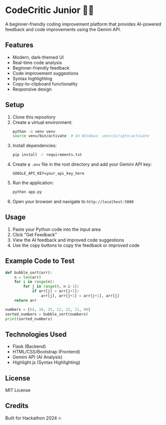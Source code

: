 # CodeCritic Junior 👨‍🏫

A beginner-friendly coding improvement platform that provides AI-powered feedback and code improvements using the Gemini API.

## Features

- Modern, dark-themed UI
- Real-time code analysis
- Beginner-friendly feedback
- Code improvement suggestions
- Syntax highlighting
- Copy-to-clipboard functionality
- Responsive design

## Setup

1. Clone this repository
2. Create a virtual environment:
   ```bash
   python -m venv venv
   source venv/bin/activate  # On Windows: venv\Scripts\activate
   ```
3. Install dependencies:
   ```bash
   pip install -r requirements.txt
   ```
4. Create a `.env` file in the root directory and add your Gemini API key:
   ```
   GOOGLE_API_KEY=your_api_key_here
   ```
5. Run the application:
   ```bash
   python app.py
   ```
6. Open your browser and navigate to `http://localhost:5000`

## Usage

1. Paste your Python code into the input area
2. Click "Get Feedback"
3. View the AI feedback and improved code suggestions
4. Use the copy buttons to copy the feedback or improved code

## Example Code to Test

```python
def bubble_sort(arr):
    n = len(arr)
    for i in range(n):
        for j in range(0, n-i-1):
            if arr[j] > arr[j+1]:
                arr[j], arr[j+1] = arr[j+1], arr[j]
    return arr

numbers = [64, 34, 25, 12, 22, 11, 90]
sorted_numbers = bubble_sort(numbers)
print(sorted_numbers)
```

## Technologies Used

- Flask (Backend)
- HTML/CSS/Bootstrap (Frontend)
- Gemini API (AI Analysis)
- Highlight.js (Syntax Highlighting)

## License

MIT License

## Credits

Built for Hackathon 2024 🔥 